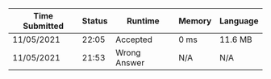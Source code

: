 Time Submitted | Status | Runtime | Memory | Language
-------------- | ------ | ------- | ------ | --------
11/05/2021 | 22:05 | Accepted | 0 ms | 11.6 MB | cpp
11/05/2021 | 21:53 | Wrong Answer | N/A | N/A | cpp